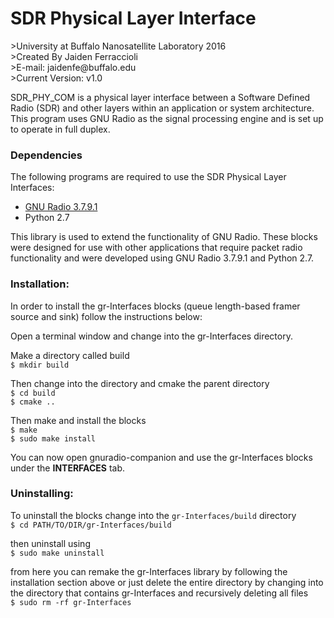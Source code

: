 <h1>SDR Physical Layer Interface</h1>
>University at Buffalo Nanosatellite Laboratory 2016<br>
>Created By Jaiden Ferraccioli<br>
>E-mail: jaidenfe@buffalo.edu<br>
>Current Version:    v1.0<br>

SDR_PHY_COM is a physical layer interface between a Software Defined Radio (SDR) and other layers within an application or system architecture. This program uses GNU Radio as the signal processing engine and is set up to operate in full duplex.

<h3>Dependencies</h3>
The following programs are required to use the SDR Physical Layer Interfaces:
<ul>
  <li> <a href="http://gnuradio.org/redmine/projects/gnuradio/wiki/Download">GNU Radio 3.7.9.1</a><br>
  <li> Python 2.7 <br>
</ul>

This library is used to extend the functionality of GNU Radio. These blocks were designed for use with other applications that require packet radio functionality and were developed using GNU Radio 3.7.9.1 and Python 2.7.

<h3>Installation:</h3>

In order to install the gr-Interfaces blocks (queue length-based framer source and sink) follow the instructions below:

Open a terminal window and change into the gr-Interfaces directory.

Make a directory called build
<br>```$ mkdir build```

Then change into the directory and cmake the parent directory
<br>```$ cd build```
<br>```$ cmake ..```

Then make and install the blocks
<br>```$ make```
<br>```$ sudo make install```

You can now open gnuradio-companion and use the gr-Interfaces blocks under the <b>INTERFACES</b> tab.

<h3>Uninstalling:</h3>

To uninstall the blocks change into the ```gr-Interfaces/build``` directory
<br>```$ cd PATH/TO/DIR/gr-Interfaces/build```

then uninstall using
<br>```$ sudo make uninstall```

from here you can remake the gr-Interfaces library by following the installation section above or just delete the entire directory by changing into the directory that contains gr-Interfaces and recursively deleting all files
<br>```$ sudo rm -rf gr-Interfaces```

